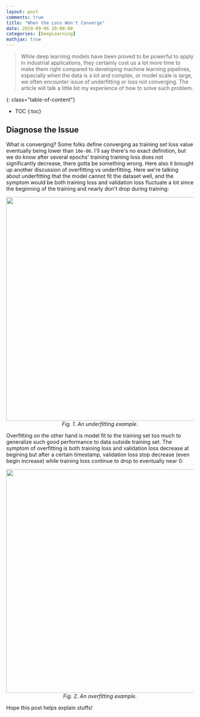 ```yaml
---
layout: post
comments: true
title: "When the Loss Won't Converge"
date: 2019-09-06 20:00:00
categories: [DeepLearning]
mathjax: true
---
```


> While deep learning models have been proved to be powerful to apply in industrial applications, they certainly cost us a lot more time to make them right compared to developing machine learning pipelines, especially when the data is a lot and complex, or model scale is large, we often encounter issue of underfitting or loss not converging. The article will talk a little bit my experience of how to solve such problem.


{: class="table-of-content"}
* TOC
{:toc}

## Diagnose the Issue

What is converging? Some folks define converging as training set loss value eventually being lower than ```10e-06```. I'll say there's no exact definition, but we do know after several epochs' training training loss does not significantly decrease, there gotta be something wrong. Here also it brought up another discussion of overfitting vs underfitting. Here we're talking about underfitting that the model cannot fit the dataset well, and the symptom would be both training loss and validation loss fluctuate a lot since the beginning of the training and nearly don't drop during training:

<div style="text-align: center"><img src="../images/underfitting.png" width="600px" /></div>

<center> <i>Fig. 1. An underfitting example.</i> </center>

Overfitting on the other hand is model fit to the training set too much to generalize such good performance to data outside training set. The symptom of overfitting is both training loss and validation loss decrease at begining but after a certain timestamp, validation loss stop decrease (even begin increase) while training loss continue to drop to eventually near 0:

<div style="text-align: center"><img src="../images/overfitting.png" width="600px" /></div>

<center> <i>Fig. 2. An overfitting example.</i> </center>



Hope this post helps explain stuffs!